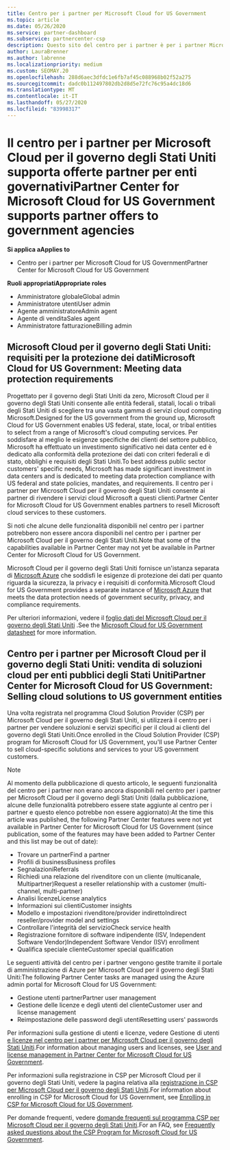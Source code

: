 ```yaml
---
title: Centro per i partner per Microsoft Cloud for US Government
ms.topic: article
ms.date: 05/26/2020
ms.service: partner-dashboard
ms.subservice: partnercenter-csp
description: Questo sito del centro per i partner è per i partner Microsoft che offrono soluzioni cloud Microsoft ai clienti che lavorano con agenzie governative nel Stati Uniti.
author: LauraBrenner
ms.author: labrenne
ms.localizationpriority: medium
ms.custom: SEOMAY.20
ms.openlocfilehash: 288d6aec3dfdc1e6fb7af45c088968b02f52a275
ms.sourcegitcommit: dadc0b112497802db2d8d5e72fc76c95a4dc18d6
ms.translationtype: MT
ms.contentlocale: it-IT
ms.lasthandoff: 05/27/2020
ms.locfileid: "83998317"
---
```

# <a name="partner-center-for-microsoft-cloud-for-us-government-supports-partner-offers-to-government-agencies"></a><span data-ttu-id="1d1f7-103">Il centro per i partner per Microsoft Cloud per il governo degli Stati Uniti supporta offerte partner per enti governativi</span><span class="sxs-lookup"><span data-stu-id="1d1f7-103">Partner Center for Microsoft Cloud for US Government supports partner offers to government agencies</span></span>

<span data-ttu-id="1d1f7-104">**Si applica a**</span><span class="sxs-lookup"><span data-stu-id="1d1f7-104">**Applies to**</span></span>

- <span data-ttu-id="1d1f7-105">Centro per i partner per Microsoft Cloud for US Government</span><span class="sxs-lookup"><span data-stu-id="1d1f7-105">Partner Center for Microsoft Cloud for US Government</span></span>

<span data-ttu-id="1d1f7-106">**Ruoli appropriati**</span><span class="sxs-lookup"><span data-stu-id="1d1f7-106">**Appropriate roles**</span></span>

- <span data-ttu-id="1d1f7-107">Amministratore globale</span><span class="sxs-lookup"><span data-stu-id="1d1f7-107">Global admin</span></span>
- <span data-ttu-id="1d1f7-108">Amministratore utenti</span><span class="sxs-lookup"><span data-stu-id="1d1f7-108">User admin</span></span>
- <span data-ttu-id="1d1f7-109">Agente amministratore</span><span class="sxs-lookup"><span data-stu-id="1d1f7-109">Admin agent</span></span>
- <span data-ttu-id="1d1f7-110">Agente di vendita</span><span class="sxs-lookup"><span data-stu-id="1d1f7-110">Sales agent</span></span>
- <span data-ttu-id="1d1f7-111">Amministratore fatturazione</span><span class="sxs-lookup"><span data-stu-id="1d1f7-111">Billing admin</span></span>


## <a name="microsoft-cloud-for-us-government-meeting-data-protection-requirements"></a><span data-ttu-id="1d1f7-112">Microsoft Cloud per il governo degli Stati Uniti: requisiti per la protezione dei dati</span><span class="sxs-lookup"><span data-stu-id="1d1f7-112">Microsoft Cloud for US Government: Meeting data protection requirements</span></span>

<span data-ttu-id="1d1f7-113">Progettato per il governo degli Stati Uniti da zero, Microsoft Cloud per il governo degli Stati Uniti consente alle entità federali, statali, locali o tribali degli Stati Uniti di scegliere tra una vasta gamma di servizi cloud computing Microsoft.</span><span class="sxs-lookup"><span data-stu-id="1d1f7-113">Designed for the US government from the ground up, Microsoft Cloud for US Government enables US federal, state, local, or tribal entities to select from a range of Microsoft's cloud computing services.</span></span> <span data-ttu-id="1d1f7-114">Per soddisfare al meglio le esigenze specifiche dei clienti del settore pubblico, Microsoft ha effettuato un investimento significativo nei data center ed è dedicato alla conformità della protezione dei dati con criteri federali e di stato, obblighi e requisiti degli Stati Uniti.</span><span class="sxs-lookup"><span data-stu-id="1d1f7-114">To best address public sector customers' specific needs, Microsoft has made significant investment in data centers and is dedicated to meeting data protection compliance with US federal and state policies, mandates, and requirements.</span></span> <span data-ttu-id="1d1f7-115">Il centro per i partner per Microsoft Cloud per il governo degli Stati Uniti consente ai partner di rivendere i servizi cloud Microsoft a questi clienti.</span><span class="sxs-lookup"><span data-stu-id="1d1f7-115">Partner Center for Microsoft Cloud for US Government enables partners to resell Microsoft cloud services to these customers.</span></span>

<span data-ttu-id="1d1f7-116">Si noti che alcune delle funzionalità disponibili nel centro per i partner potrebbero non essere ancora disponibili nel centro per i partner per Microsoft Cloud per il governo degli Stati Uniti.</span><span class="sxs-lookup"><span data-stu-id="1d1f7-116">Note that some of the capabilities available in Partner Center may not yet be available in Partner Center for Microsoft Cloud for US Government.</span></span>

<span data-ttu-id="1d1f7-117">Microsoft Cloud per il governo degli Stati Uniti fornisce un'istanza separata di [Microsoft Azure](https://azure.microsoft.com/overview/clouds/government/) che soddisfi le esigenze di protezione dei dati per quanto riguarda la sicurezza, la privacy e i requisiti di conformità.</span><span class="sxs-lookup"><span data-stu-id="1d1f7-117">Microsoft Cloud for US Government provides a separate instance of [Microsoft Azure](https://azure.microsoft.com/overview/clouds/government/) that meets the data protection needs of government security, privacy, and compliance requirements.</span></span> 

<span data-ttu-id="1d1f7-118">Per ulteriori informazioni, vedere il [foglio dati del Microsoft Cloud per il governo degli Stati Uniti](https://download.microsoft.com/download/C/9/C/C9CA3002-DFC4-4ADA-841F-DF42AEC042FB/Microsoft_Azure_Government_Datasheet_EN_US.PDF) .</span><span class="sxs-lookup"><span data-stu-id="1d1f7-118">See the [Microsoft Cloud for US Government datasheet](https://download.microsoft.com/download/C/9/C/C9CA3002-DFC4-4ADA-841F-DF42AEC042FB/Microsoft_Azure_Government_Datasheet_EN_US.PDF) for more information.</span></span>

## <a name="partner-center-for-microsoft-cloud-for-us-government-selling-cloud-solutions-to-us-government-entities"></a><span data-ttu-id="1d1f7-119">Centro per i partner per Microsoft Cloud per il governo degli Stati Uniti: vendita di soluzioni cloud per enti pubblici degli Stati Uniti</span><span class="sxs-lookup"><span data-stu-id="1d1f7-119">Partner Center for Microsoft Cloud for US Government: Selling cloud solutions to US government entities</span></span>

<span data-ttu-id="1d1f7-120">Una volta registrata nel programma Cloud Solution Provider (CSP) per Microsoft Cloud per il governo degli Stati Uniti, si utilizzerà il centro per i partner per vendere soluzioni e servizi specifici per il cloud ai clienti del governo degli Stati Uniti.</span><span class="sxs-lookup"><span data-stu-id="1d1f7-120">Once enrolled in the Cloud Solution Provider (CSP) program for Microsoft Cloud for US Government, you'll use Partner Center to sell cloud-specific solutions and services to your US government customers.</span></span> 

> [!NOTE]  
> <span data-ttu-id="1d1f7-121">Al momento della pubblicazione di questo articolo, le seguenti funzionalità del centro per i partner non erano ancora disponibili nel centro per i partner per Microsoft Cloud per il governo degli Stati Uniti (dalla pubblicazione, alcune delle funzionalità potrebbero essere state aggiunte al centro per i partner e questo elenco potrebbe non essere aggiornato):</span><span class="sxs-lookup"><span data-stu-id="1d1f7-121">At the time this article was published, the following Partner Center features were not yet available in Partner Center for Microsoft Cloud for US Government (since publication, some of the features may have been added to Partner Center and this list may be out of date):</span></span>

- <span data-ttu-id="1d1f7-122">Trovare un partner</span><span class="sxs-lookup"><span data-stu-id="1d1f7-122">Find a partner</span></span>
- <span data-ttu-id="1d1f7-123">Profili di business</span><span class="sxs-lookup"><span data-stu-id="1d1f7-123">Business profiles</span></span>
- <span data-ttu-id="1d1f7-124">Segnalazioni</span><span class="sxs-lookup"><span data-stu-id="1d1f7-124">Referrals</span></span>
- <span data-ttu-id="1d1f7-125">Richiedi una relazione del rivenditore con un cliente (multicanale, Multipartner)</span><span class="sxs-lookup"><span data-stu-id="1d1f7-125">Request a reseller relationship with a customer (multi-channel, multi-partner)</span></span>
- <span data-ttu-id="1d1f7-126">Analisi licenze</span><span class="sxs-lookup"><span data-stu-id="1d1f7-126">License analytics</span></span>
- <span data-ttu-id="1d1f7-127">Informazioni sui clienti</span><span class="sxs-lookup"><span data-stu-id="1d1f7-127">Customer insights</span></span>
- <span data-ttu-id="1d1f7-128">Modello e impostazioni rivenditore/provider indiretto</span><span class="sxs-lookup"><span data-stu-id="1d1f7-128">Indirect reseller/provider model and settings</span></span>
- <span data-ttu-id="1d1f7-129">Controllare l'integrità del servizio</span><span class="sxs-lookup"><span data-stu-id="1d1f7-129">Check service health</span></span>
- <span data-ttu-id="1d1f7-130">Registrazione fornitore di software indipendente (ISV, Independent Software Vendor)</span><span class="sxs-lookup"><span data-stu-id="1d1f7-130">Independent Software Vendor (ISV) enrollment</span></span>
- <span data-ttu-id="1d1f7-131">Qualifica speciale cliente</span><span class="sxs-lookup"><span data-stu-id="1d1f7-131">Customer special qualification</span></span>

<span data-ttu-id="1d1f7-132">Le seguenti attività del centro per i partner vengono gestite tramite il portale di amministrazione di Azure per Microsoft Cloud per il governo degli Stati Uniti:</span><span class="sxs-lookup"><span data-stu-id="1d1f7-132">The following Partner Center tasks are managed using the Azure admin portal for Microsoft Cloud for US Government:</span></span> 

- <span data-ttu-id="1d1f7-133">Gestione utenti partner</span><span class="sxs-lookup"><span data-stu-id="1d1f7-133">Partner user management</span></span>
- <span data-ttu-id="1d1f7-134">Gestione delle licenze e degli utenti del cliente</span><span class="sxs-lookup"><span data-stu-id="1d1f7-134">Customer user and license management</span></span>
- <span data-ttu-id="1d1f7-135">Reimpostazione delle password degli utenti</span><span class="sxs-lookup"><span data-stu-id="1d1f7-135">Resetting users' passwords</span></span>

<span data-ttu-id="1d1f7-136">Per informazioni sulla gestione di utenti e licenze, vedere Gestione di utenti [e licenze nel centro per i partner per Microsoft Cloud per il governo degli Stati Uniti](user-management-in-partner-center-for-microsoft-us-govt-cloud.md).</span><span class="sxs-lookup"><span data-stu-id="1d1f7-136">For information about managing users and licenses, see [User and license management in Partner Center for Microsoft Cloud for US Government](user-management-in-partner-center-for-microsoft-us-govt-cloud.md).</span></span>

<span data-ttu-id="1d1f7-137">Per informazioni sulla registrazione in CSP per Microsoft Cloud per il governo degli Stati Uniti, vedere la pagina relativa alla [registrazione in CSP per Microsoft Cloud per il governo degli Stati Uniti](enroll-in-csp-for-microsoft-us-govt-cloud.md).</span><span class="sxs-lookup"><span data-stu-id="1d1f7-137">For information about enrolling in CSP for Microsoft Cloud for US Government, see [Enrolling in CSP for Microsoft Cloud for US Government](enroll-in-csp-for-microsoft-us-govt-cloud.md).</span></span>

<span data-ttu-id="1d1f7-138">Per domande frequenti, vedere [domande frequenti sul programma CSP per Microsoft Cloud per il governo degli Stati Uniti](faq-for-us-govt-cloud.md).</span><span class="sxs-lookup"><span data-stu-id="1d1f7-138">For an FAQ, see [Frequently asked questions about the CSP Program for Microsoft Cloud for US Government](faq-for-us-govt-cloud.md).</span></span>
